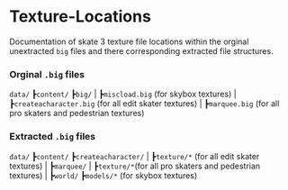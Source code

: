 # Texture-Locations
Documentation of skate 3 texture file locations within the orginal unextracted `big` files and there corresponding extracted file structures.


### Orginal `.big` files

`data/`
    ┣`content/`
        ┣`big/`
        |   ┣`miscload.big` (for skybox textures)
        |
        ┣`createacharacter.big` (for all edit skater textures)
        |
        ┣`marquee.big` (for all pro skaters and pedestrian textures)



### Extracted `.big` files

`data/`
    ┣`content/`
        ┣`createacharacter/` 
        |   ┣`texture/*` (for all edit skater textures)
        |
        ┣`marquee/` 
        |   ┣`texture/*`(for all pro skaters and pedestrian textures)
        |
        ┣`world/`
            ┣`models/*` (for skybox textures)

